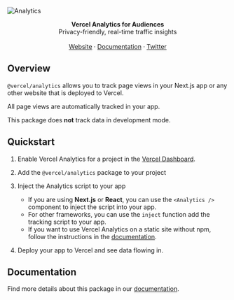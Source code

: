 ![Analytics](.github/banner.png)

<div align="center"><strong>Vercel Analytics for Audiences</strong></div>
<div align="center">Privacy-friendly, real-time traffic insights</div>
<br />
<div align="center">
<a href="https://vercel.com/analytics">Website</a>
<span> · </span>
<a href="https://vercel.com/docs/concepts/analytics/audiences/quickstart">Documentation</a>
<span> · </span>
<a href="https://twitter.com/vercel">Twitter</a>
</div>

## Overview

`@vercel/analytics` allows you to track page views in your Next.js app or any other website that is deployed to Vercel.

All page views are automatically tracked in your app.

This package does **not** track data in development mode.

## Quickstart

1. Enable Vercel Analytics for a project in the [Vercel Dashboard](https://vercel.com/dashboard).
2. Add the `@vercel/analytics` package to your project
3. Inject the Analytics script to your app

   - If you are using **Next.js** or **React**, you can use the `<Analytics />` component to inject the script into your app.
   - For other frameworks, you can use the `inject` function add the tracking script to your app.
   - If you want to use Vercel Analytics on a static site without npm, follow the instructions in the [documentation](https://vercel.com/docs/concepts/analytics/audiences/quickstart).

4. Deploy your app to Vercel and see data flowing in.

## Documentation

Find more details about this package in our [documentation](https://vercel.com/docs/concepts/analytics/audiences/quickstart).
